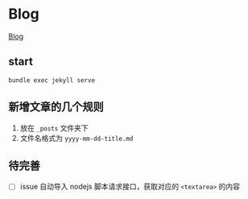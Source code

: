 # Blog
[Blog](https://hannibalkcc.github.io)

## start
```shell
bundle exec jekyll serve
```

## 新增文章的几个规则
1. 放在 `_posts` 文件夹下
2. 文件名格式为 `yyyy-mm-dd-title.md`

## 待完善
- [ ] issue 自动导入
  nodejs 脚本请求接口，获取对应的 `<textarea>` 的内容
  